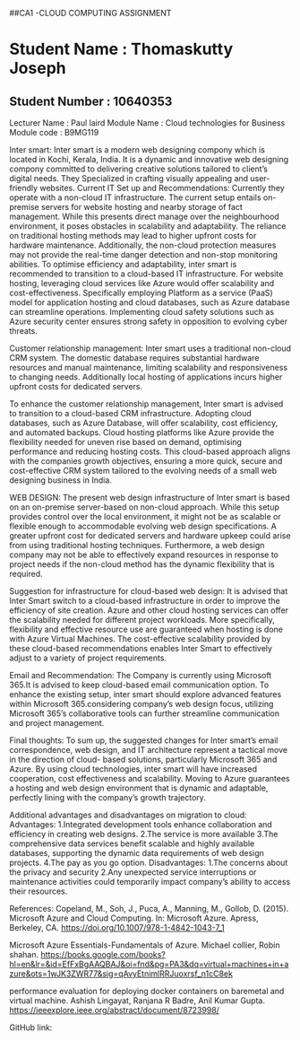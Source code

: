 ##CA1 -CLOUD COMPUTING ASSIGNMENT

# Student Name     : Thomaskutty Joseph
## Student Number : 10640353
Lecturer Name    : Paul laird
Module Name     : Cloud technologies for Business
Module code       : B9MG119


Inter smart:
Inter smart is a modern web designing compony which is located in Kochi, Kerala, India. It is a dynamic and innovative web designing compony committed to delivering creative solutions tailored to client’s digital needs. They Specialized in crafting visually appealing and user-friendly websites.
Current IT Set up and Recommendations:
Currently they operate with a non-cloud IT infrastructure. The current setup entails on-premise servers for website hosting and nearby storage of fact management. While this presents direct manage over the neighbourhood environment, it poses obstacles in scalability and adaptability. The reliance on traditional hosting methods may lead to higher upfront costs for hardware maintenance. Additionally, the non-cloud protection measures may not provide the real-time danger detection and non-stop monitoring abilities.
To optimise efficiency and adaptability, inter smart is recommended to transition to a cloud-based IT infrastructure. For website hosting, leveraging cloud services like Azure would offer scalability and cost-effectiveness. Specifically employing Platform as a service (PaaS) model for application hosting and cloud databases, such as Azure database  can streamline operations. Implementing cloud safety solutions such as Azure security center ensures strong safety in opposition to evolving cyber threats.



Customer relationship management:
Inter smart uses a traditional non-cloud CRM system. The domestic database requires substantial hardware resources and manual maintenance, limiting scalability and responsiveness to changing needs. Additionally local hosting of applications incurs higher upfront costs for dedicated servers. 

To enhance the customer relationship management, Inter smart is advised to transition to a cloud-based CRM infrastructure. Adopting cloud databases, such as Azure Database, will offer scalability, cost efficiency, and automated backups. Cloud hosting platforms like Azure provide the flexibility needed for uneven rise based on demand, optimising performance and reducing hosting costs. This cloud-based approach aligns with the companies growth objectives, ensuring a more quick, secure and cost-effective CRM system tailored to the evolving needs of a small web designing business in India. 

WEB DESIGN:
The present web design infrastructure of Inter smart is based on an on-premise server-based on non-cloud approach. While this setup provides control over the local environment, it might not be as scalable or flexible enough to accommodable evolving web design specifications. A greater upfront cost for dedicated servers and hardware upkeep could arise from using traditional hosting techniques. Furthermore, a web design company may not be able to effectively expand resources in response to project needs if the non-cloud method has the dynamic flexibility that is required.

Suggestion for infrastructure for cloud-based web design: It is advised that Inter Smart switch to a cloud-based infrastructure in order to improve the efficiency of site creation. Azure and other cloud hosting services can offer the scalability needed for different project workloads. More specifically, flexibility and effective resource use are guaranteed when hosting is done with Azure Virtual Machines.  The cost-effective scalability provided by these cloud-based recommendations enables Inter Smart to effectively adjust to a variety of project requirements.

Email and Recommendation:
The Company is currently using Microsoft 365.It is advised to keep cloud-based email communication option. To enhance the existing setup, inter smart should explore advanced features within Microsoft 365.considering company’s web design focus, utilizing Microsoft 365’s collaborative tools can further streamline communication and project management.

Final thoughts: 
To sum up, the suggested changes for Inter smart’s email correspondence, web design, and IT architecture represent a tactical move in the direction of cloud- based solutions, particularly Microsoft 365 and Azure. By using cloud technologies, inter smart will have increased cooperation, cost effectiveness and scalability. Moving to Azure guarantees a hosting and web design environment that is dynamic and adaptable, perfectly lining with the company’s growth trajectory. 



Additional advantages and disadvantages on migration to cloud:
Advantages:
1.Integrated development tools enhance collaboration and efficiency in creating web designs.
2.The service is more available
3.The comprehensive data services benefit scalable and highly available databases, supporting the                                dynamic data requirements of web design projects.
4.The pay as you go option.
Disadvantages:
1.The concerns about the privacy and security
2.Any unexpected service interruptions or maintenance activities could temporarily impact company’s ability to access their resources.

References:
Copeland, M., Soh, J., Puca, A., Manning, M., Gollob, D. (2015). Microsoft Azure and Cloud Computing. In: Microsoft Azure. Apress, Berkeley, CA. https://doi.org/10.1007/978-1-4842-1043-7_1

Microsoft Azure Essentials-Fundamentals of Azure. Michael collier, Robin shahan. https://books.google.com/books?hl=en&lr=&id=EfFxBgAAQBAJ&oi=fnd&pg=PA3&dq=virtual+machines+in+azure&ots=1wJK3ZWR77&sig=qAvyEtnimlRRJuoxrsf_n1cC8ek

performance evaluation for deploying docker containers on baremetal and virtual machine. Ashish Lingayat, Ranjana R Badre, Anil Kumar Gupta. https://ieeexplore.ieee.org/abstract/document/8723998/

GitHub link:





